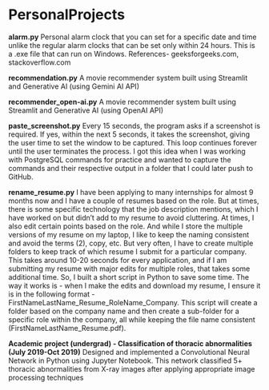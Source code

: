 # PersonalProjects

**alarm.py**
Personal alarm clock that you can set for a specific date and time unlike the regular alarm clocks that can be set only within 24 hours. This is a .exe file that can run on Windows. 
References- geeksforgeeks.com, stackoverflow.com

**recommendation.py**
A movie recommender system built using Streamlit and Generative AI (using Gemini AI API)

**recommender_open-ai.py**
A movie recommender system built using Streamlit and Generative AI (using OpenAI API)

**paste_screenshot.py**
Every 15 seconds, the program asks if a screenshot is required. If yes, within the next 5 seconds, it takes the screenshot, giving the user time to set the window to be captured. This loop continues forever until the user terminates the process. I got this idea when I was working with PostgreSQL commands for practice and wanted to capture the commands and their respective output in a folder that I could later push to GitHub. 

**rename_resume.py**
I have been applying to many internships for almost 9 months now and I have a couple of resumes based on the role. But at times, there is some specific technology that the job description mentions, which I have worked on but didn’t add to my resume to avoid cluttering. At times, I also edit certain points based on the role. And while I store the multiple versions of my resume on my laptop, I like to keep the naming consistent and avoid the terms (2), copy, etc. But very often, I have to create multiple folders to keep track of which resume I submit for a particular company. This takes around 10-20 seconds for every application, and if I am submitting my resume with major edits for multiple roles, that takes some additional time. So, I built a short script in Python to save some time. The way it works is - when I make the edits and download my resume, I ensure it is in the following format -FirstNameLastName_Resume_RoleName_Company. This script will create a folder based on the company name and then create a sub-folder for a specific role within the company, all while keeping the file name consistent (FirstNameLastName_Resume.pdf). 

**Academic project (undergrad) - Classification of thoracic abnormalities (July 2019-Oct 2019)** 
Designed and implemented a Convolutional Neural Network in Python using Jupyter Notebook. This network classified 5+ thoracic abnormalities from X-ray images after applying appropriate image processing techniques
